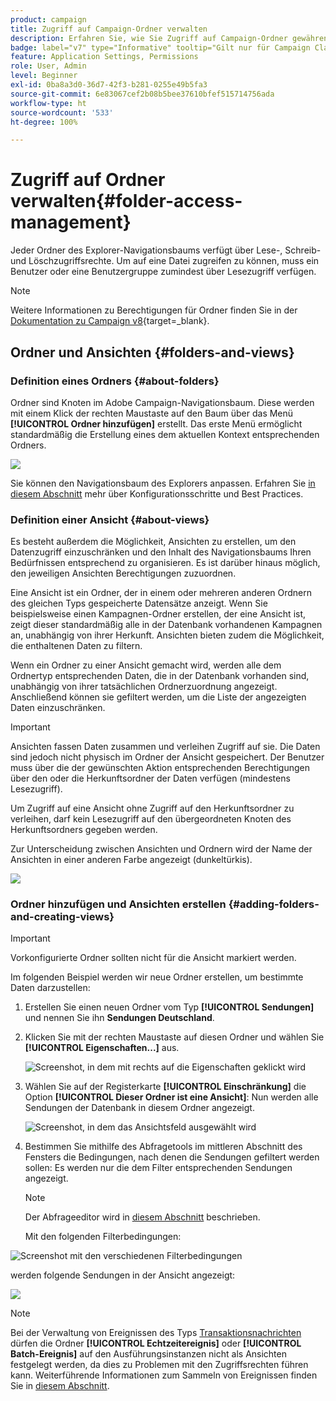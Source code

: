 ```yaml
---
product: campaign
title: Zugriff auf Campaign-Ordner verwalten
description: Erfahren Sie, wie Sie Zugriff auf Campaign-Ordner gewähren und Ansichten erstellen.
badge: label="v7" type="Informative" tooltip="Gilt nur für Campaign Classic v7"
feature: Application Settings, Permissions
role: User, Admin
level: Beginner
exl-id: 0ba8a3d0-36d7-42f3-b281-0255e49b5fa3
source-git-commit: 6e83067cef2b08b5bee37610bfef515714756ada
workflow-type: ht
source-wordcount: '533'
ht-degree: 100%

---
```


# Zugriff auf Ordner verwalten{#folder-access-management}



Jeder Ordner des Explorer-Navigationsbaums verfügt über Lese-, Schreib- und Löschzugriffsrechte. Um auf eine Datei zugreifen zu können, muss ein Benutzer oder eine Benutzergruppe zumindest über Lesezugriff verfügen.

>[!NOTE]
>
>Weitere Informationen zu Berechtigungen für Ordner finden Sie in der [Dokumentation zu Campaign v8](https://experienceleague.adobe.com/de/docs/campaign/campaign-v8/admin/permissions/folder-permissions){target=_blank}.


## Ordner und Ansichten {#folders-and-views}

### Definition eines Ordners {#about-folders}

Ordner sind Knoten im Adobe Campaign-Navigationsbaum. Diese werden mit einem Klick der rechten Maustaste auf den Baum über das Menü **[!UICONTROL Ordner hinzufügen]** erstellt. Das erste Menü ermöglicht standardmäßig die Erstellung eines dem aktuellen Kontext entsprechenden Ordners.

![](assets/s_ncs_user_add_folder_in_tree.png)

Sie können den Navigationsbaum des Explorers anpassen. Erfahren Sie [in diesem Abschnitt](adobe-campaign-workspace.md) mehr über Konfigurationsschritte und Best Practices.

### Definition einer Ansicht {#about-views}

Es besteht außerdem die Möglichkeit, Ansichten zu erstellen, um den Datenzugriff einzuschränken und den Inhalt des Navigationsbaums Ihren Bedürfnissen entsprechend zu organisieren. Es ist darüber hinaus möglich, den jeweiligen Ansichten Berechtigungen zuzuordnen.

Eine Ansicht ist ein Ordner, der in einem oder mehreren anderen Ordnern des gleichen Typs gespeicherte Datensätze anzeigt. Wenn Sie beispielsweise einen Kampagnen-Ordner erstellen, der eine Ansicht ist, zeigt dieser standardmäßig alle in der Datenbank vorhandenen Kampagnen an, unabhängig von ihrer Herkunft. Ansichten bieten zudem die Möglichkeit, die enthaltenen Daten zu filtern.

Wenn ein Ordner zu einer Ansicht gemacht wird, werden alle dem Ordnertyp entsprechenden Daten, die in der Datenbank vorhanden sind, unabhängig von ihrer tatsächlichen Ordnerzuordnung angezeigt. Anschließend können sie gefiltert werden, um die Liste der angezeigten Daten einzuschränken.

>[!IMPORTANT]
>
>Ansichten fassen Daten zusammen und verleihen Zugriff auf sie. Die Daten sind jedoch nicht physisch im Ordner der Ansicht gespeichert. Der Benutzer muss über die der gewünschten Aktion entsprechenden Berechtigungen über den oder die Herkunftsordner der Daten verfügen (mindestens Lesezugriff).
>
>Um Zugriff auf eine Ansicht ohne Zugriff auf den Herkunftsordner zu verleihen, darf kein Lesezugriff auf den übergeordneten Knoten des Herkunftsordners gegeben werden.

Zur Unterscheidung zwischen Ansichten und Ordnern wird der Name der Ansichten in einer anderen Farbe angezeigt (dunkeltürkis).

![](assets/s_ncs_user_view_name_color.png)

### Ordner hinzufügen und Ansichten erstellen {#adding-folders-and-creating-views}

>[!IMPORTANT]
>
>Vorkonfigurierte Ordner sollten nicht für die Ansicht markiert werden.


Im folgenden Beispiel werden wir neue Ordner erstellen, um bestimmte Daten darzustellen:

1. Erstellen Sie einen neuen Ordner vom Typ **[!UICONTROL Sendungen]** und nennen Sie ihn **Sendungen Deutschland**.
1. Klicken Sie mit der rechten Maustaste auf diesen Ordner und wählen Sie **[!UICONTROL Eigenschaften...]** aus.

   ![Screenshot, in dem mit rechts auf die Eigenschaften geklickt wird](assets/s_ncs_user_add_folder_exple.png)

1. Wählen Sie auf der Registerkarte **[!UICONTROL Einschränkung]** die Option **[!UICONTROL Dieser Ordner ist eine Ansicht]**: Nun werden alle Sendungen der Datenbank in diesem Ordner angezeigt.

   ![Screenshot, in dem das Ansichtsfeld ausgewählt wird](assets/s_ncs_user_add_folder_exple01.png)

1. Bestimmen Sie mithilfe des Abfragetools im mittleren Abschnitt des Fensters die Bedingungen, nach denen die Sendungen gefiltert werden sollen: Es werden nur die dem Filter entsprechenden Sendungen angezeigt.

   >[!NOTE]
   >
   >Der Abfrageeditor wird in [diesem Abschnitt](../../platform/using/about-queries-in-campaign.md) beschrieben.

   Mit den folgenden Filterbedingungen:

![Screenshot mit den verschiedenen Filterbedingungen](assets/s_ncs_user_add_folder_exple00.png)

werden folgende Sendungen in der Ansicht angezeigt:

![](assets/s_ncs_user_add_folder_exple02.png)

>[!NOTE]
>
>Bei der Verwaltung von Ereignissen des Typs [Transaktionsnachrichten](../../message-center/using/about-transactional-messaging.md) dürfen die Ordner **[!UICONTROL Echtzeitereignis]** oder **[!UICONTROL Batch-Ereignis]** auf den Ausführungsinstanzen nicht als Ansichten festgelegt werden, da dies zu Problemen mit den Zugriffsrechten führen kann. Weiterführende Informationen zum Sammeln von Ereignissen finden Sie in [diesem Abschnitt](../../message-center/using/about-event-processing.md#event-collection).

<!--
## Permissions on a folder

### Edit permissions on a folder {#edit-permissions-on-a-folder}

To edit permissions on a specific folder of the tree, follow the steps below:

1. Right-click on the folder and select **[!UICONTROL Properties...]**.

   ![](assets/s_ncs_user_folder_properties.png)

1. Click the **[!UICONTROL Security]** tab to view authorizations on this folder.

   ![](assets/s_ncs_user_folder_properties_security.png)

### Modify permissions {#modify-permissions}

To modify permissions, you can:

* **Replace a group or an operator**. To do this, click one of the groups (or operators) with rights to the folder, and select a new group (or a new operator) from the drop-down list:

  ![](assets/s_ncs_user_folder_properties_security02.png)

* **Authorize a group or an operator**. To do this, click the **[!UICONTROL Add]** button and select the group or operator to which you want to assign authorizations for this folder.
* **Forbid a group or an operator**. To do this, click **[!UICONTROL Delete]** and select the group or operator from which you want to remove authorization for this folder.
* **Select the rights assigned to a group or an operator**. To do this, click the group or operator concerned, then select the access rights you want to grant and deselect the others.

  ![](assets/s_ncs_user_folder_properties_security03.png)

### Propagate permissions {#propagate-permissions}

You can propagate authorizations and access rights. To do this, select the **[!UICONTROL Propagate]** option in the folder properties.

The authorizations defined in this window will then be applied to all the sub-folders of the current node. You can then overload these authorizations for each of the sub-folders.

>[!NOTE]
>
>Clearing this option for a folder does not automatically clear it for the sub-folders. You must clear it explicitly for each of the sub-folders.

### Grant access to all operators {#grant-access-to-all-operators}

In the **[!UICONTROL Security]** tab, if the **[!UICONTROL System folder]** option is selected, all operators will have access to this data, regardless of their rights. If this option is cleared, you must explicitly add the operator (or their group) to the list of authorizations in order for them to have access.

![](assets/s_ncs_user_folder_properties_security03b.png)
-->